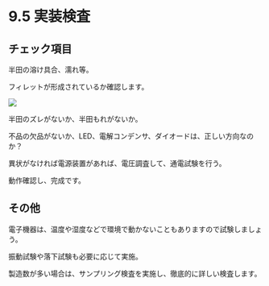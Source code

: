 # 9.5 実装検査

## チェック項目

半田の溶け具合、濡れ等。

フィレットが形成されているか確認します。

![](./img/PIC060.PNG)

半田のズレがないか、半田もれがないか。

不品の欠品がないか、LED、電解コンデンサ、ダイオードは、正しい方向なのか？

異状がなければ電源装置があれば、電圧調査して、通電試験を行う。

動作確認し、完成です。

## その他

電子機器は、温度や湿度などで環境で動かないこともありますので試験しましょう。

振動試験や落下試験も必要に応じて実施。

製造数が多い場合は、サンプリング検査を実施し、徹底的に詳しい検査します。
